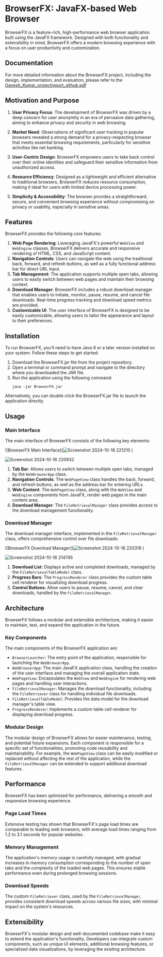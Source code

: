 # BrowserFX: JavaFX-based Web Browser

BrowserFX is a feature-rich, high-performance web browser application built using the JavaFX framework. Designed with both functionality and extensibility in mind, BrowserFX offers a modern browsing experience with a focus on user productivity and customization.

## Documentation

For more detailed information about the BrowserFX project, including the design, implementation, and evaluation, please refer to the [Ganesh_Kumar_projectreport_github.pdf](https://github.com/user-attachments/files/17721540/Ganesh_Kumar_projectreport_github.pdf)

## Motivation and Purpose

1. **User Privacy Focus**: The development of BrowserFX was driven by a deep concern for user anonymity in an era of pervasive data gathering, aiming to enhance privacy and security in web browsing.

2. **Market Need**: Observations of significant user tracking in popular browsers revealed a strong demand for a privacy-respecting browser that meets essential browsing requirements, particularly for sensitive activities like net banking.

3. **User-Centric Design**: BrowserFX empowers users to take back control over their online identities and safeguard their sensitive information from unauthorized access.

4. **Resource Efficiency**: Designed as a lightweight and efficient alternative to traditional browsers, BrowserFX reduces resource consumption, making it ideal for users with limited device processing power.

5. **Simplicity & Accessibility**: The browser provides a straightforward, secure, and convenient browsing experience without compromising on privacy or usability, especially in sensitive areas.


## Features

BrowserFX provides the following core features:

1. **Web Page Rendering**: Leveraging JavaFX's powerful `WebView` and `WebEngine` classes, BrowserFX delivers accurate and responsive rendering of HTML, CSS, and JavaScript content.
2. **Navigation Controls**: Users can navigate the web using the traditional back, forward, and refresh buttons, as well as a fully functional address bar for direct URL input.
3. **Tab Management**: The application supports multiple open tabs, allowing users to easily switch between web pages and maintain their browsing context.
4. **Download Manager**: BrowserFX includes a robust download manager that enables users to initiate, monitor, pause, resume, and cancel file downloads. Real-time progress tracking and download speed metrics are provided.
5. **Customizable UI**: The user interface of BrowserFX is designed to be easily customizable, allowing users to tailor the appearance and layout to their preferences.

## Installation

To run BrowserFX, you'll need to have Java 8 or a later version installed on your system. Follow these steps to get started:

1. Download the BrowserFX.jar file from the project repository.
2. Open a terminal or command prompt and navigate to the directory where you downloaded the JAR file.
3. Run the application using the following command:
   ```
   java -jar BrowserFX.jar
   ```

Alternatively, you can double-click the BrowserFX.jar file to launch the application directly.

## Usage

### Main Interface

The main interface of BrowserFX consists of the following key elements:

![BrowserFX Main Interface](![Screenshot 2024-10-16 221210](https://github.com/user-attachments/assets/2afc1101-b978-4327-a2ec-e872a9b77c91)
)

![Screenshot 2024-10-16 220932](https://github.com/user-attachments/assets/ed74bb57-6847-48f0-96f1-de19e7ab9c40)


1. **Tab Bar**: Allows users to switch between multiple open tabs, managed by the `WebBrowserApp` class.
2. **Navigation Controls**: The `WebPageView` class handles the back, forward, and refresh buttons, as well as the address bar for entering URLs.
3. **Web Content**: The `WebPageView` class, along with the `WebView` and `WebEngine` components from JavaFX, render web pages in the main content area.
4. **Download Manager**: The `FileRetrievalManager` class provides access to the download management functionality.

### Download Manager

The download manager interface, implemented in the `FileRetrievalManager` class, offers comprehensive control over file downloads:

![BrowserFX Download Manager](![Screenshot 2024-10-16 220319](https://github.com/user-attachments/assets/624ac29c-de10-4a19-8510-d0de8209bd9f)
)

![Screenshot 2024-10-16 214745](https://github.com/user-attachments/assets/2244afdd-0379-4b23-9b23-2eee4a49c474)


1. **Download List**: Displays active and completed downloads, managed by the `FileRetrievalTableModel` class.
2. **Progress Bars**: The `ProgressRenderer` class provides the custom table cell renderer for visualizing download progress.
3. **Control Buttons**: Allow users to pause, resume, cancel, and clear downloads, handled by the `FileRetrievalManager`.

## Architecture

BrowserFX follows a modular and extensible architecture, making it easier to maintain, test, and expand the application in the future.

### Key Components

The main components of the BrowserFX application are:

- `BrowserLauncher`: The entry point of the application, responsible for launching the `WebBrowserApp`.
- `WebBrowserApp`: The main JavaFX application class, handling the creation of the user interface and managing the overall application state.
- `WebPageView`: Encapsulates the `WebView` and `WebEngine` for rendering web pages and handling user interactions.
- `FileRetrievalManager`: Manages the download functionality, including the `FileRetriever` class for handling individual file downloads.
- `FileRetrievalTableModel`: Provides the data model for the download manager's table view.
- `ProgressRenderer`: Implements a custom table cell renderer for displaying download progress.

### Modular Design

The modular design of BrowserFX allows for easier maintenance, testing, and potential future expansions. Each component is responsible for a specific set of functionalities, promoting code reusability and maintainability. For example, the `WebPageView` class can be easily modified or replaced without affecting the rest of the application, while the `FileRetrievalManager` can be extended to support additional download features.

## Performance

BrowserFX has been optimized for performance, delivering a smooth and responsive browsing experience.

### Page Load Times

Extensive testing has shown that BrowserFX's page load times are comparable to leading web browsers, with average load times ranging from 1.2 to 3.1 seconds for popular websites.

### Memory Management

The application's memory usage is carefully managed, with gradual increases in memory consumption corresponding to the number of open tabs and the complexity of the loaded web pages. This ensures stable performance even during prolonged browsing sessions.

### Download Speeds

The custom `FileRetriever` class, used by the `FileRetrievalManager`, provides consistent download speeds across various file sizes, with minimal impact on the system's resources.

## Extensibility

BrowserFX's modular design and well-documented codebase make it easy to extend the application's functionality. Developers can integrate custom components, such as unique UI elements, additional browsing features, or specialized data visualizations, by leveraging the existing architecture.

